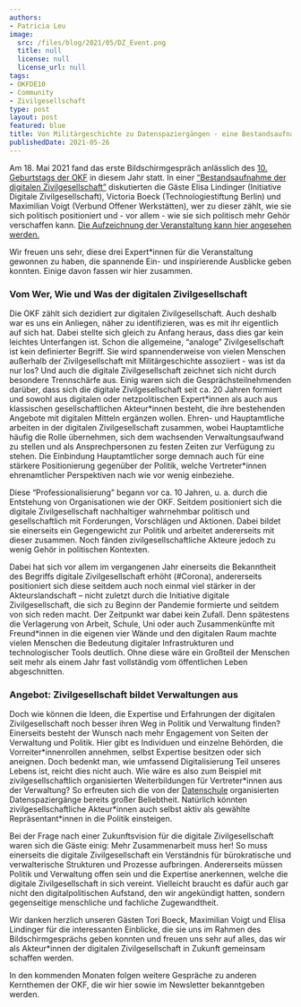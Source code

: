 ```yaml
---
authors:
- Patricia Leu
image:
  src: /files/blog/2021/05/DZ_Event.png
  title: null
  license: null
  license_url: null
tags:
- OKFDE10
- Community
- Zivilgesellschaft
type: post
layout: post
featured: blue
title: Von Militärgeschichte zu Datenspaziergängen - eine Bestandsaufnahme der digitalen Zivilgesellschaft
publishedDate: 2021-05-26
---
```


Am 18. Mai 2021 fand das erste Bildschirmgespräch anlässlich des [10. Geburtstags der OKF](https://okfn.de/anniversary/) in diesem Jahr statt. In einer [“Bestandsaufnahme der digitalen Zivilgesellschaft”](https://okfn.de/blog/2021/05/veranstaltung-digitale-zivilgesellschaft/) diskutierten die Gäste Elisa Lindinger (Initiative Digitale Zivilgesellschaft), Victoria Boeck (Technologiestiftung Berlin) und Maximilian Voigt (Verbund Offener Werkstätten), wer zu dieser zählt, wie sie sich politisch positioniert und - vor allem - wie sie sich politisch mehr Gehör verschaffen kann. [Die Aufzeichnung der Veranstaltung kann hier angesehen werden.](https://www.youtube.com/watch?v=EV4MmjaKerU)

Wir freuen uns sehr, diese drei Expert\*innen für die Veranstaltung gewonnen zu haben, die spannende Ein- und inspirierende Ausblicke geben konnten. Einige davon fassen wir hier zusammen.

### Vom Wer, Wie und Was der digitalen Zivilgesellschaft

Die OKF zählt sich dezidiert zur digitalen Zivilgesellschaft. Auch deshalb war es uns ein Anliegen, näher zu identifizieren, was es mit ihr eigentlich auf sich hat. Dabei stellte sich gleich zu Anfang heraus, dass dies gar kein leichtes Unterfangen ist. Schon die allgemeine, “analoge” Zivilgesellschaft ist kein definierter Begriff. Sie wird spannenderweise von vielen Menschen außerhalb der Zivilgesellschaft mit Militärgeschichte assoziiert - was ist da nur los? Und auch die digitale Zivilgesellschaft zeichnet sich nicht durch besondere Trennschärfe aus. Einig waren sich die Gesprächsteilnehmenden darüber, dass sich die digitale Zivilgesellschaft seit ca. 20 Jahren formiert und sowohl aus digitalen oder netzpolitischen Expert\*innen als auch aus klassischen gesellschaftlichen Akteur\*innen besteht, die ihre bestehenden Angebote mit digitalen Mitteln ergänzen wollen. Ehren- und Hauptamtliche arbeiten in der digitalen Zivilgesellschaft zusammen, wobei Hauptamtliche häufig die Rolle übernehmen, sich dem wachsenden Verwaltungsaufwand zu stellen und als Ansprechpersonen zu festen Zeiten zur Verfügung zu stehen. Die Einbindung Hauptamtlicher sorge demnach auch für eine stärkere Positionierung gegenüber der Politik, welche Vertreter\*innen ehrenamtlicher Perspektiven nach wie vor wenig einbeziehe.

Diese “Professionalisierung” begann vor ca. 10 Jahren, u. a. durch die Entstehung von Organisationen wie der OKF. Seitdem positioniert sich die digitale Zivilgesellschaft nachhaltiger wahrnehmbar politisch und gesellschaftlich mit Forderungen, Vorschlägen und Aktionen. Dabei bildet sie einerseits ein Gegengewicht zur Politik und arbeitet andererseits mit dieser zusammen. Noch fänden zivilgesellschaftliche Akteure jedoch zu wenig Gehör in politischen Kontexten.

Dabei hat sich vor allem im vergangenen Jahr einerseits die Bekanntheit des Begriffs digitale Zivilgesellschaft erhöht (#Corona), andererseits positioniert sich diese seitdem auch noch einmal viel stärker in der Akteurslandschaft – nicht zuletzt durch die Initiative digitale Zivilgesellschaft, die sich zu Beginn der Pandemie formierte und seitdem von sich reden macht. Der Zeitpunkt war dabei kein Zufall. Denn spätestens die Verlagerung von Arbeit, Schule, Uni oder auch Zusammenkünfte mit Freund\*innen in die eigenen vier Wände und den digitalen Raum machte vielen Menschen die Bedeutung digitaler Infrastrukturen und technologischer Tools deutlich. Ohne diese wäre ein Großteil der Menschen seit mehr als einem Jahr fast vollständig vom öffentlichen Leben abgeschnitten.

### Angebot: Zivilgesellschaft bildet Verwaltungen aus

Doch wie können die Ideen, die Expertise und Erfahrungen der digitalen Zivilgesellschaft noch besser ihren Weg in Politik und Verwaltung finden? Einerseits besteht der Wunsch nach mehr Engagement von Seiten der Verwaltung und Politik. Hier gibt es Individuen und einzelne Behörden, die Vorreiter\*innenrollen annehmen, selbst Expertise besitzen oder sich aneignen. Doch bedenkt man, wie umfassend Digitalisierung Teil unseres Lebens ist, reicht dies nicht auch. Wie wäre es also zum Beispiel mit zivilgesellschaftlich organisierten Weiterbildungen für Vertreter\*innen aus der Verwaltung? So erfreuten sich die von der [Datenschule](https://datenschule.de/) organisierten Datenspaziergänge bereits großer Beliebtheit. Natürlich könnten zivilgesellschaftliche Akteur\*innen auch selbst aktiv als gewählte Repräsentant\*innen in die Politik einsteigen.

Bei der Frage nach einer Zukunftsvision für die digitale Zivilgesellschaft waren sich die Gäste einig: Mehr Zusammenarbeit muss her! So muss einerseits die digitale Zivilgesellschaft ein Verständnis für bürokratische und verwalterische Strukturen und Prozesse aufbringen. Andererseits müssen Politik und Verwaltung offen sein und die Expertise anerkennen, welche die digitale Zivilgesellschaft in sich vereint. Vielleicht braucht es dafür auch gar nicht den digitalpolitischen Aufstand, den wir angekündigt hatten, sondern gegenseitige menschliche und fachliche Zugewandtheit.

Wir danken herzlich unseren Gästen Tori Boeck, Maximilian Voigt und Elisa Lindinger für die interessanten Einblicke, die sie uns im Rahmen des Bildschirmgesprächs geben konnten und freuen uns sehr auf alles, das wir als Akteur\*innen der digitalen Zivilgesellschaft in Zukunft gemeinsam schaffen werden.

In den kommenden Monaten folgen weitere Gespräche zu anderen Kernthemen der OKF, die wir hier sowie im Newsletter bekanntgeben werden.